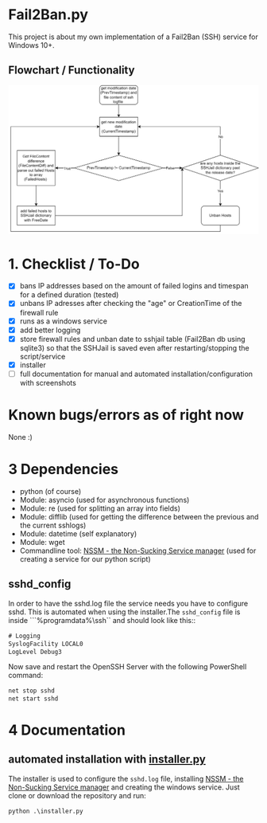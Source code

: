 # Fail2Ban.py
This project is about my own implementation of a Fail2Ban (SSH) service for Windows 10+. 

## Flowchart / Functionality
![](./imgs/fcfail2ban.png)

# 1. Checklist / To-Do
- [x] bans IP addresses based on the amount of failed logins and timespan for a defined duration (tested)
- [x] unbans IP adresses after checking the "age" or CreationTime of the firewall rule
- [x] runs as a windows service
- [x] add better logging
- [x] store firewall rules and unban date to sshjail table (Fail2Ban db using sqlite3) so that the SSHJail is saved even after restarting/stopping the script/service
- [x] installer
- [ ] full documentation for manual and automated installation/configuration with screenshots

# Known bugs/errors as of right now
None :)

# 3 Dependencies
- python (of course)
- Module: asyncio (used for asynchronous functions)
- Module: re (used for splitting an array into fields)
- Module: difflib (used for getting the difference between the previous and the current sshlogs)
- Module: datetime (self explanatory)
- Module: wget
- Commandline tool: [NSSM - the Non-Sucking Service manager](https://nssm.cc/download) (used for creating a service for our python script)

## sshd_config
In order to have the sshd.log file the service needs you have to configure sshd. This is automated when using the installer.The ```sshd_config``` file is inside ```%programdata%\ssh`` and should look like this::
```
# Logging
SyslogFacility LOCAL0
LogLevel Debug3
```
Now save and restart the OpenSSH Server with the following PowerShell command:
```
net stop sshd
net start sshd
```

# 4 Documentation
## automated installation with [installer.py](installer.py)
The installer is used to configure the ```sshd.log``` file, installing [NSSM - the Non-Sucking Service manager](https://nssm.cc/download) and creating the windows service. Just clone or download the repository and run:
```
python .\installer.py
```